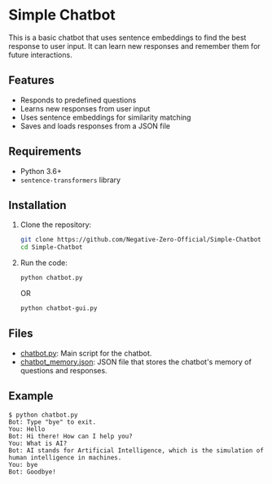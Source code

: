# Simple Chatbot

This is a basic chatbot that uses sentence embeddings to find the best response to user input. It can learn new responses and remember them for future interactions.

## Features

- Responds to predefined questions
- Learns new responses from user input
- Uses sentence embeddings for similarity matching
- Saves and loads responses from a JSON file

## Requirements

- Python 3.6+
- `sentence-transformers` library

## Installation

1. Clone the repository:
    ```sh
    git clone https://github.com/Negative-Zero-Official/Simple-Chatbot
    cd Simple-Chatbot
    ```

2. Run the code:
    ```sh
    python chatbot.py
    ```
    OR
   ```sh
   python chatbot-gui.py
   ```

## Files

- [chatbot.py](https://github.com/Negative-Zero-Official/Simple-Chatbot/blob/main/chatbot.py): Main script for the chatbot.
- [chatbot_memory.json](https://github.com/Negative-Zero-Official/Simple-Chatbot/blob/main/chatbot_memory.json): JSON file that stores the chatbot's memory of questions and responses.

## Example

```
$ python chatbot.py
Bot: Type "bye" to exit.
You: Hello
Bot: Hi there! How can I help you?
You: What is AI?
Bot: AI stands for Artificial Intelligence, which is the simulation of human intelligence in machines.
You: bye
Bot: Goodbye!
```
